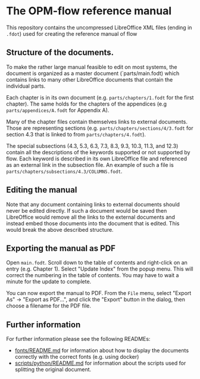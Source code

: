 # The OPM-flow reference manual

This repository contains the uncompressed LibreOffice XML files (ending in
`.fdot`) used for creating the reference manual of flow

## Structure of the documents.

To make the rather large manual feasible to edit on most systems, the document
is organized as a master document (`parts/main.fodt) which contains links to
many other LibreOffice documents that contain the individual parts.

Each chapter is in its own document (e.g. `parts/chapters/1.fodt` for the first
chapter). The same holds for the chapters of the appendices (e.g
`parts/appendices/A.fodt` for Appendix A).

Many of the chapter files contain themselves links to external documents. Those
are representing sections (e.g. `parts/chapters/sections/4/3.fodt`  for section
4.3 that is linked to from `parts/chapters/4.fodt`).

The special subsections (4.3, 5.3, 6.3, 7.3, 8.3, 9.3, 10.3, 11.3, and 12.3)
contain all the descriptions of the keywords supported or not supported by
flow. Each keyword is described in its
own LibreOffice file and referenced as an external link in the subsection file.
An example of such a file is `parts/chapters/subsections/4.3/COLUMNS.fodt`.

## Editing the manual

Note that any document containing links to external documents should never be
edited directly. If such a document would be saved then LibreOffice would
remove all the links to the external documents and instead embed those documents
into the document that is edited. This would break the above described
structure.

## Exporting the manual as PDF

Open `main.fodt`. Scroll down to the table of contents and right-click on an entry (e.g. Chapter 1).
Select "Update Index" from the popup menu. This will correct the numbering in the table of contents.
You may have to wait a minute for the update to complete.

You can now export the manual to PDF. From the `File` menu, select "Export As" → "Export as PDF…",
and click the "Export" button in the dialog, then choose a filename for the PDF file.

## Further information

For further information please see the following READMEs:
- [fonts/README.md](fonts/README.md) for information about how to display the
  documents correctly with the correct fonts (e.g. using docker)
- [scripts/python/README.md](scripts/python/README.md) for information about the scripts
  used for splitting the original document.
